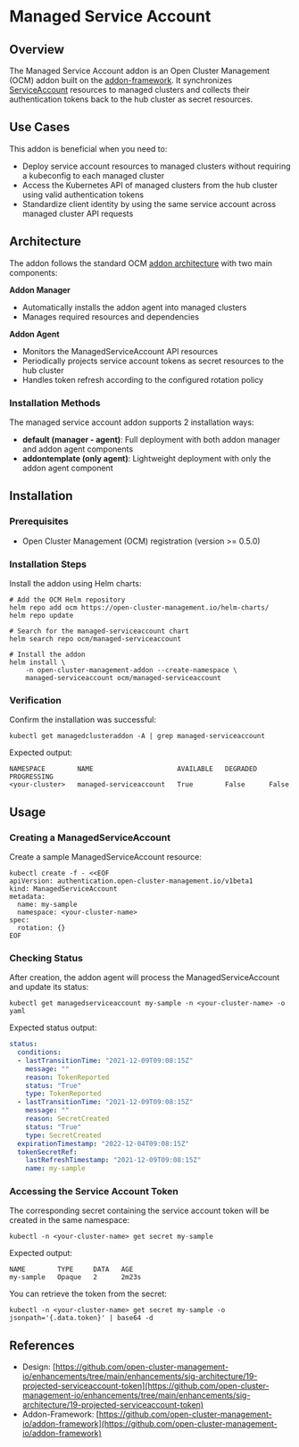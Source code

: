 # Managed Service Account

## Overview

The Managed Service Account addon is an Open Cluster Management (OCM) addon built on the [addon-framework](https://github.com/open-cluster-management-io/addon-framework). It synchronizes [ServiceAccount](https://kubernetes.io/docs/tasks/configure-pod-container/configure-service-account/) resources to managed clusters and collects their authentication tokens back to the hub cluster as secret resources.

## Use Cases

This addon is beneficial when you need to:

- Deploy service account resources to managed clusters without requiring a kubeconfig to each managed cluster
- Access the Kubernetes API of managed clusters from the hub cluster using valid authentication tokens  
- Standardize client identity by using the same service account across managed cluster API requests

## Architecture

The addon follows the standard OCM [addon architecture](https://open-cluster-management.io/concepts/addon/) with two main components:

**Addon Manager**
- Automatically installs the addon agent into managed clusters
- Manages required resources and dependencies

**Addon Agent**  
- Monitors the ManagedServiceAccount API resources
- Periodically projects service account tokens as secret resources to the hub cluster
- Handles token refresh according to the configured rotation policy

### Installation Methods

The managed service account addon supports 2 installation ways:

- **default (manager - agent)**: Full deployment with both addon manager and addon agent components
- **addontemplate (only agent)**: Lightweight deployment with only the addon agent component

## Installation

### Prerequisites

- Open Cluster Management (OCM) registration (version >= 0.5.0)

### Installation Steps

Install the addon using Helm charts:

```shell
# Add the OCM Helm repository
helm repo add ocm https://open-cluster-management.io/helm-charts/
helm repo update

# Search for the managed-serviceaccount chart
helm search repo ocm/managed-serviceaccount

# Install the addon
helm install \
    -n open-cluster-management-addon --create-namespace \
    managed-serviceaccount ocm/managed-serviceaccount
```

### Verification

Confirm the installation was successful:

```shell
kubectl get managedclusteraddon -A | grep managed-serviceaccount
```

Expected output:
```
NAMESPACE        NAME                     AVAILABLE   DEGRADED   PROGRESSING
<your-cluster>   managed-serviceaccount   True        False      False
```

## Usage

### Creating a ManagedServiceAccount

Create a sample ManagedServiceAccount resource:

```shell
kubectl create -f - <<EOF
apiVersion: authentication.open-cluster-management.io/v1beta1
kind: ManagedServiceAccount
metadata:
  name: my-sample
  namespace: <your-cluster-name>
spec:
  rotation: {}
EOF
```

### Checking Status

After creation, the addon agent will process the ManagedServiceAccount and update its status:

```shell
kubectl get managedserviceaccount my-sample -n <your-cluster-name> -o yaml
```

Expected status output:
```yaml
status:
  conditions:
  - lastTransitionTime: "2021-12-09T09:08:15Z"
    message: ""
    reason: TokenReported
    status: "True"
    type: TokenReported
  - lastTransitionTime: "2021-12-09T09:08:15Z"
    message: ""
    reason: SecretCreated
    status: "True"
    type: SecretCreated
  expirationTimestamp: "2022-12-04T09:08:15Z"
  tokenSecretRef:
    lastRefreshTimestamp: "2021-12-09T09:08:15Z"
    name: my-sample
```

### Accessing the Service Account Token

The corresponding secret containing the service account token will be created in the same namespace:

```shell
kubectl -n <your-cluster-name> get secret my-sample
```

Expected output:
```
NAME        TYPE     DATA   AGE
my-sample   Opaque   2      2m23s
```

You can retrieve the token from the secret:

```shell
kubectl -n <your-cluster-name> get secret my-sample -o jsonpath='{.data.token}' | base64 -d
```

## References

- Design: [https://github.com/open-cluster-management-io/enhancements/tree/main/enhancements/sig-architecture/19-projected-serviceaccount-token](https://github.com/open-cluster-management-io/enhancements/tree/main/enhancements/sig-architecture/19-projected-serviceaccount-token)
- Addon-Framework: [https://github.com/open-cluster-management-io/addon-framework](https://github.com/open-cluster-management-io/addon-framework)

